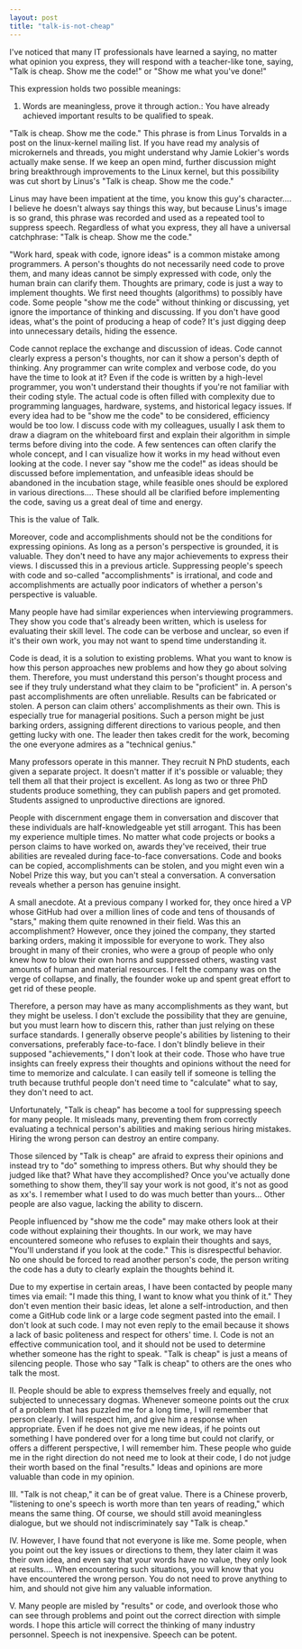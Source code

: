 ```yaml
---
layout: post
title: "talk-is-not-cheap"
---
```


 I've noticed that many IT professionals have learned a saying, no matter what opinion you express, they will respond with a teacher-like tone, saying, "Talk is cheap. Show me the code!" or "Show me what you've done!"

This expression holds two possible meanings:

1. Words are meaningless, prove it through action.: You have already achieved important results to be qualified to speak.

"Talk is cheap. Show me the code." This phrase is from Linus Torvalds in a post on the linux-kernel mailing list. If you have read my analysis of microkernels and threads, you might understand why Jamie Lokier's words actually make sense. If we keep an open mind, further discussion might bring breakthrough improvements to the Linux kernel, but this possibility was cut short by Linus's "Talk is cheap. Show me the code."

Linus may have been impatient at the time, you know this guy's character.... I believe he doesn't always say things this way, but because Linus's image is so grand, this phrase was recorded and used as a repeated tool to suppress speech. Regardless of what you express, they all have a universal catchphrase: "Talk is cheap. Show me the code."

"Work hard, speak with code, ignore ideas" is a common mistake among programmers. A person's thoughts do not necessarily need code to prove them, and many ideas cannot be simply expressed with code, only the human brain can clarify them. Thoughts are primary, code is just a way to implement thoughts. We first need thoughts (algorithms) to possibly have code. Some people "show me the code" without thinking or discussing, yet ignore the importance of thinking and discussing. If you don't have good ideas, what's the point of producing a heap of code? It's just digging deep into unnecessary details, hiding the essence.

Code cannot replace the exchange and discussion of ideas. Code cannot clearly express a person's thoughts, nor can it show a person's depth of thinking. Any programmer can write complex and verbose code, do you have the time to look at it? Even if the code is written by a high-level programmer, you won't understand their thoughts if you're not familiar with their coding style. The actual code is often filled with complexity due to programming languages, hardware, systems, and historical legacy issues. If every idea had to be "show me the code" to be considered, efficiency would be too low. I discuss code with my colleagues, usually I ask them to draw a diagram on the whiteboard first and explain their algorithm in simple terms before diving into the code. A few sentences can often clarify the whole concept, and I can visualize how it works in my head without even looking at the code. I never say "show me the code!" as ideas should be discussed before implementation, and unfeasible ideas should be abandoned in the incubation stage, while feasible ones should be explored in various directions.... These should all be clarified before implementing the code, saving us a great deal of time and energy.

This is the value of Talk.

Moreover, code and accomplishments should not be the conditions for expressing opinions. As long as a person's perspective is grounded, it is valuable. They don't need to have any major achievements to express their views. I discussed this in a previous article. Suppressing people's speech with code and so-called "accomplishments" is irrational, and code and accomplishments are actually poor indicators of whether a person's perspective is valuable.

Many people have had similar experiences when interviewing programmers. They show you code that's already been written, which is useless for evaluating their skill level. The code can be verbose and unclear, so even if it's their own work, you may not want to spend time understanding it.

Code is dead, it is a solution to existing problems. What you want to know is how this person approaches new problems and how they go about solving them. Therefore, you must understand this person's thought process and see if they truly understand what they claim to be "proficient" in. A person's past accomplishments are often unreliable. Results can be fabricated or stolen. A person can claim others' accomplishments as their own. This is especially true for managerial positions. Such a person might be just barking orders, assigning different directions to various people, and then getting lucky with one. The leader then takes credit for the work, becoming the one everyone admires as a "technical genius."

Many professors operate in this manner. They recruit N PhD students, each given a separate project. It doesn't matter if it's possible or valuable; they tell them all that their project is excellent. As long as two or three PhD students produce something, they can publish papers and get promoted. Students assigned to unproductive directions are ignored.

People with discernment engage them in conversation and discover that these individuals are half-knowledgeable yet still arrogant. This has been my experience multiple times. No matter what code projects or books a person claims to have worked on, awards they've received, their true abilities are revealed during face-to-face conversations. Code and books can be copied, accomplishments can be stolen, and you might even win a Nobel Prize this way, but you can't steal a conversation. A conversation reveals whether a person has genuine insight.

A small anecdote. At a previous company I worked for, they once hired a VP whose GitHub had over a million lines of code and tens of thousands of "stars," making them quite renowned in their field. Was this an accomplishment? However, once they joined the company, they started barking orders, making it impossible for everyone to work. They also brought in many of their cronies, who were a group of people who only knew how to blow their own horns and suppressed others, wasting vast amounts of human and material resources. I felt the company was on the verge of collapse, and finally, the founder woke up and spent great effort to get rid of these people.

Therefore, a person may have as many accomplishments as they want, but they might be useless. I don't exclude the possibility that they are genuine, but you must learn how to discern this, rather than just relying on these surface standards. I generally observe people's abilities by listening to their conversations, preferably face-to-face. I don't blindly believe in their supposed "achievements," I don't look at their code. Those who have true insights can freely express their thoughts and opinions without the need for time to memorize and calculate. I can easily tell if someone is telling the truth because truthful people don't need time to "calculate" what to say, they don't need to act.

Unfortunately, "Talk is cheap" has become a tool for suppressing speech for many people. It misleads many, preventing them from correctly evaluating a technical person's abilities and making serious hiring mistakes. Hiring the wrong person can destroy an entire company.

Those silenced by "Talk is cheap" are afraid to express their opinions and instead try to "do" something to impress others. But why should they be judged like that? What have they accomplished? Once you've actually done something to show them, they'll say your work is not good, it's not as good as xx's. I remember what I used to do was much better than yours... Other people are also vague, lacking the ability to discern.

People influenced by "show me the code" may make others look at their code without explaining their thoughts. In our work, we may have encountered someone who refuses to explain their thoughts and says, "You'll understand if you look at the code." This is disrespectful behavior. No one should be forced to read another person's code, the person writing the code has a duty to clearly explain the thoughts behind it.

Due to my expertise in certain areas, I have been contacted by people many times via email: "I made this thing, I want to know what you think of it." They don't even mention their basic ideas, let alone a self-introduction, and then come a GitHub code link or a large code segment pasted into the email. I don't look at such code. I may not even reply to the email because it shows a lack of basic politeness and respect for others' time. I. Code is not an effective communication tool, and it should not be used to determine whether someone has the right to speak. "Talk is cheap" is just a means of silencing people. Those who say "Talk is cheap" to others are the ones who talk the most.

II. People should be able to express themselves freely and equally, not subjected to unnecessary dogmas. Whenever someone points out the crux of a problem that has puzzled me for a long time, I will remember that person clearly. I will respect him, and give him a response when appropriate. Even if he does not give me new ideas, if he points out something I have pondered over for a long time but could not clarify, or offers a different perspective, I will remember him. These people who guide me in the right direction do not need me to look at their code, I do not judge their worth based on the final "results." Ideas and opinions are more valuable than code in my opinion.

III. "Talk is not cheap," it can be of great value. There is a Chinese proverb, "listening to one's speech is worth more than ten years of reading," which means the same thing. Of course, we should still avoid meaningless dialogue, but we should not indiscriminately say "Talk is cheap."

IV. However, I have found that not everyone is like me. Some people, when you point out the key issues or directions to them, they later claim it was their own idea, and even say that your words have no value, they only look at results.... When encountering such situations, you will know that you have encountered the wrong person. You do not need to prove anything to him, and should not give him any valuable information.

V. Many people are misled by "results" or code, and overlook those who can see through problems and point out the correct direction with simple words. I hope this article will correct the thinking of many industry personnel. Speech is not inexpensive. Speech can be potent.
